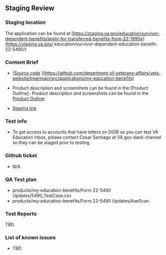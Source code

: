 ## Staging Review

### Staging location
The application can be found at [https://staging.va.gov/education/survivor-dependent-benefits/apply-for-transferred-benefits-form-22-1990e](https://staging.va.gov/
education/survivor-dependent-education-benefit-22-5490/)

### Content Brief
- [[Source code](https://github.com/department-of-veterans-affairs/vets-website/tree/main/src/applications/enrollment-verification) ](https://github.com/department-of-veterans-affairs/vets-website/tree/main/src/applications/my-education-benefits)
- Product description and screenshots can be found in the [Product Outline]- Product description and screenshots can be found in the [Product Outline](https://github.com/department-of-veterans-affairs/va.gov-team/blob/master/products/my-education-benefits/enrollment-verification/product-outline.md)

- [Staging link](https://staging.va.gov/education/survivor-dependent-education-benefit-22-5490/)

### Test info
- To get access to accounts that have letters on DGIB so you can test VA Education Inbox, please contact Cesar Santiago at VA.gov slack channel so they can be staged prior to testing.

### Github ticket
- N/A

### QA Test plan
- products/my-education-benefits/Form 22-5490 Updates/5490_TestCase.csv
- products/my-education-benefits/Form 22-5490 Updates/AxeScan

### Test Reports
TBD

### List of known issues
- TBD
